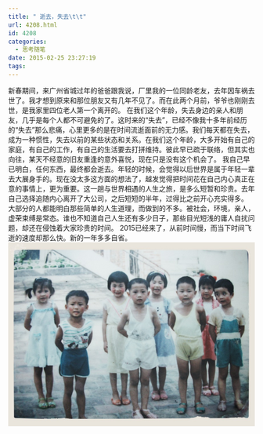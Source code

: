 ```yaml
---
title: " 逝去，失去\t\t"
url: 4208.html
id: 4208
categories:
  - 思考随笔
date: 2015-02-25 23:27:19
tags:
---
```


新春期间，来广州省城过年的爸爸跟我说，厂里我的一位同龄老友，去年因车祸去世了。我才想到原来和那位朋友又有几年不见了。而在此两个月前，爷爷也刚刚去世，是我家里四位老人第一个离开的。 在我们这个年龄，失去身边的亲人和朋友，几乎是每个人都不可避免的了。这时来的“失去”，已经不像我十多年前经历的“失去”那么悲痛，心里更多的是在时间流逝面前的无力感。我们每天都在失去，成为一种惯性，失去以前的某些状态和关系。在我们这个年龄，大多开始有自己的家庭，有自己的工作，有自己的生活要去打拼维持。彼此早已疏于联络，但其实也向往，某天不经意的旧友重逢的意外喜悦，现在只是没有这个机会了。 我自己早已明白，任何东西，最终都会逝去。年轻的时候，会觉得以后世界是属于年轻一辈去大展身手的。现在没太多这方面的想法了，越发觉得把时间花在自己内心真正在意的事情上，更为重要。这一趟与世界相遇的人生之旅，是多么短暂和珍贵。去年自己选择追随内心离开了大公司，之后短短的半年，过得比之前开心充实得多。 大部分的人都能明白那些简单的人生道理，而做到的不多。被社会，环境，亲人，虚荣束缚是常态。谁也不知道自己人生还有多少日子，那些目光短浅的庸人自扰问题，却还在侵蚀着大家珍贵的时间。 2015已经来了，从前时间慢，而当下时间飞逝的速度却那么快。新的一年多多自省。 ![childhood](../../images//2015/02/childhood.jpg)